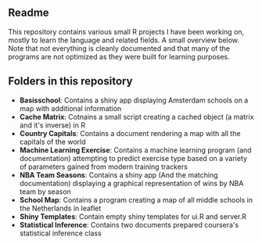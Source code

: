 ## Readme

This repository contains various small R projects I have been working on, mostly to learn the language and related fields. A small overview below. Note that not everything is cleanly documented and that many of the programs are not optimized as they were built for learning purposes.

## Folders in this repository
- **Basisschool**: Contains a shiny app displaying Amsterdam schools on a map with additional information
- **Cache Matrix**: Cotnains a small script creating a cached object (a matrix and it's inverse) in R
- **Country Capitals**: Contains a document rendering a map with all the capitals of the world
- **Machine Learning Exercise**: Contains a machine learning program (and documentation) attempting to predict exercise type based on a variety of parameters gained from modern training trackers
- **NBA Team Seasons**: Contains a shiny app (And the matching documentation) displaying a graphical representation of wins by NBA team by season
- **School Map**: Contains a program creating a map of all middle schools in the Netherlands in leaflet
- **Shiny Templates**: Contain empty shiny templates for ui.R and server.R
- **Statistical Inference**: Contains two documents prepared coursera's statistical inference class

